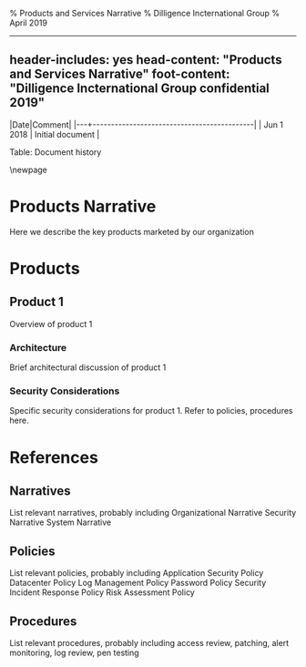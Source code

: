 % Products and Services Narrative
% Dilligence Incternational Group
% April 2019

---
header-includes: yes
head-content: "Products and Services Narrative"
foot-content: "Dilligence Incternational Group confidential 2019"
---



|Date|Comment|
|---+--------------------------------------------|
| Jun 1 2018 | Initial document |

Table: Document history


\newpage


# Products Narrative

Here we describe the key products marketed by our organization

# Products

## Product 1

Overview of product 1

### Architecture

Brief architectural discussion of product 1

### Security Considerations

Specific security considerations for product 1. Refer to policies, procedures here.

# References

## Narratives

List relevant narratives, probably including
Organizational Narrative
Security Narrative
System Narrative

## Policies

List relevant policies, probably including
Application Security Policy
Datacenter Policy
Log Management Policy
Password Policy
Security Incident Response Policy
Risk Assessment Policy

## Procedures

List relevant procedures, probably including access review, patching, alert monitoring, log review, pen testing

